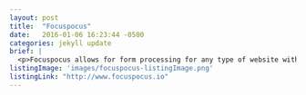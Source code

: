 ```yaml
---
layout: post
title:  "Focuspocus"
date:   2016-01-06 16:23:44 -0500
categories: jekyll update
brief: |
  <p>Focuspocus allows for form processing for any type of website within a matter of a few simple steps. Emails are delivered within seconds, formatted beautifully.</p>
listingImage: 'images/focuspocus-listingImage.png'
listingLink: "http://www.focuspocus.io"
---
```

